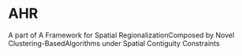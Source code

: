 # AHR
A part of A Framework for Spatial RegionalizationComposed by Novel Clustering-BasedAlgorithms under Spatial Contiguity Constraints
